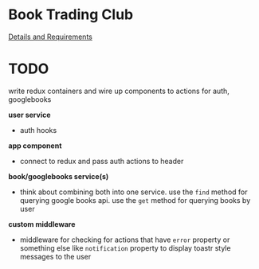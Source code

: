 # Book Trading Club
[Details and Requirements](https://www.freecodecamp.com/challenges/manage-a-book-trading-club)

# TODO
write redux containers and wire up components to actions for auth, googlebooks

**user service**
- auth hooks

**app component**
- connect to redux and pass auth actions to header

**book/googlebooks service(s)**
- think about combining both into one service. use the `find` method for
querying google books api. use the `get` method for querying books by user

**custom middleware**
- middleware for checking for actions that have `error` property or
something else like `notification` property to display toastr style messages
to the user

